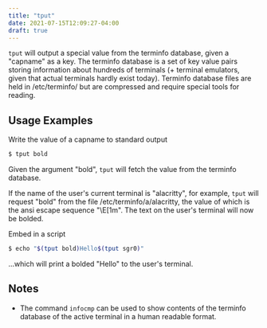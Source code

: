 ```yaml
---
title: "tput"
date: 2021-07-15T12:09:27-04:00
draft: true
---
```


`tput` will output a special value from the terminfo database, given a "capname"
as a key. The terminfo database is a set of key value pairs storing information
about hundreds of terminals (+ terminal emulators, given that actual terminals
hardly exist today). Terminfo database files are held in /etc/terminfo/ but are
compressed and require special tools for reading.

## Usage Examples

Write the value of a capname to standard output

```bash
$ tput bold
```

Given the argument "bold", `tput` will fetch the value from the terminfo
database.

If the name of the user's current terminal is "alacritty", for example, `tput`
will request "bold" from the file /etc/terminfo/a/alacritty, the value of which
is the ansi escape sequence "\E[1m". The text on the user's terminal will now be
bolded.

Embed in a script

```bash
$ echo "$(tput bold)Hello$(tput sgr0)"
```

...which will print a bolded "Hello" to the user's terminal.

## Notes

- The command `infocmp` can be used to show contents of the terminfo database of
  the active terminal in a human readable format.
